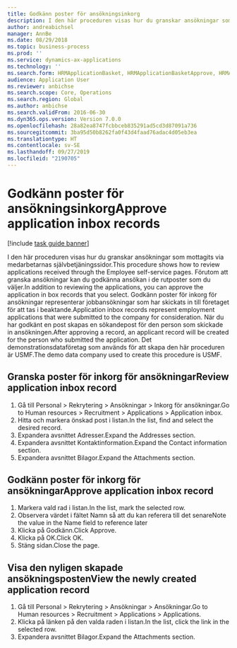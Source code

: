 ```yaml
---
title: Godkänn poster för ansökningsinkorg
description: I den här proceduren visas hur du granskar ansökningar som mottagits via medarbetarnas självbetjäningssidor.
author: andreabichsel
manager: AnnBe
ms.date: 08/29/2018
ms.topic: business-process
ms.prod: ''
ms.service: dynamics-ax-applications
ms.technology: ''
ms.search.form: HRMApplicationBasket, HRMApplicationBasketApprove, HRMApplication
audience: Application User
ms.reviewer: anbichse
ms.search.scope: Core, Operations
ms.search.region: Global
ms.author: anbichse
ms.search.validFrom: 2016-06-30
ms.dyn365.ops.version: Version 7.0.0
ms.openlocfilehash: 28a82ea8747fcbbceb835291ad5cd3d87091a736
ms.sourcegitcommit: 3ba95d50b8262fa0f43d4faad76adac4d05eb3ea
ms.translationtype: HT
ms.contentlocale: sv-SE
ms.lasthandoff: 09/27/2019
ms.locfileid: "2190705"
---
```

# <a name="approve-application-inbox-records"></a><span data-ttu-id="7a929-103">Godkänn poster för ansökningsinkorg</span><span class="sxs-lookup"><span data-stu-id="7a929-103">Approve application inbox records</span></span>

[!include [task guide banner](../../includes/task-guide-banner.md)]

<span data-ttu-id="7a929-104">I den här proceduren visas hur du granskar ansökningar som mottagits via medarbetarnas självbetjäningssidor.</span><span class="sxs-lookup"><span data-stu-id="7a929-104">This procedure shows how to review applications received through the Employee self-service pages.</span></span> <span data-ttu-id="7a929-105">Förutom att granska ansökningar kan du godkänna ansökan i de rutposter som du väljer.</span><span class="sxs-lookup"><span data-stu-id="7a929-105">In addition to reviewing the applications, you can approve the application in box records that you select.</span></span> <span data-ttu-id="7a929-106">Godkänn poster för inkorg för ansökningar representerar jobbansökningar som har skickats in till företaget för att tas i beaktande.</span><span class="sxs-lookup"><span data-stu-id="7a929-106">Application inbox records represent employment applications that were submitted to the company for consideration.</span></span> <span data-ttu-id="7a929-107">När du har godkänt en post skapas en sökandepost för den person som skickade in ansökningen.</span><span class="sxs-lookup"><span data-stu-id="7a929-107">After approving a record, an applicant record will be created for the person who submitted the application.</span></span> <span data-ttu-id="7a929-108">Det demonstrationsdataföretag som används för att skapa den här proceduren är USMF.</span><span class="sxs-lookup"><span data-stu-id="7a929-108">The demo data company used to create this procedure is USMF.</span></span>


## <a name="review-application-inbox-record"></a><span data-ttu-id="7a929-109">Granska poster för inkorg för ansökningar</span><span class="sxs-lookup"><span data-stu-id="7a929-109">Review application inbox record</span></span>
1. <span data-ttu-id="7a929-110">Gå till Personal > Rekrytering > Ansökningar > Inkorg för ansökningar.</span><span class="sxs-lookup"><span data-stu-id="7a929-110">Go to Human resources > Recruitment > Applications > Application inbox.</span></span>
2. <span data-ttu-id="7a929-111">Hitta och markera önskad post i listan.</span><span class="sxs-lookup"><span data-stu-id="7a929-111">In the list, find and select the desired record.</span></span>
3. <span data-ttu-id="7a929-112">Expandera avsnittet Adresser.</span><span class="sxs-lookup"><span data-stu-id="7a929-112">Expand the Addresses section.</span></span>
4. <span data-ttu-id="7a929-113">Expandera avsnittet Kontaktinformation.</span><span class="sxs-lookup"><span data-stu-id="7a929-113">Expand the Contact information section.</span></span>
5. <span data-ttu-id="7a929-114">Expandera avsnittet Bilagor.</span><span class="sxs-lookup"><span data-stu-id="7a929-114">Expand the Attachments section.</span></span>

## <a name="approve-application-inbox-record"></a><span data-ttu-id="7a929-115">Godkänn poster för inkorg för ansökningar</span><span class="sxs-lookup"><span data-stu-id="7a929-115">Approve application inbox record</span></span>
1. <span data-ttu-id="7a929-116">Markera vald rad i listan.</span><span class="sxs-lookup"><span data-stu-id="7a929-116">In the list, mark the selected row.</span></span>
2. <span data-ttu-id="7a929-117">Observera värdet i fältet Namn så att du kan referera till det senare</span><span class="sxs-lookup"><span data-stu-id="7a929-117">Note the value in the Name field to reference later</span></span>
3. <span data-ttu-id="7a929-118">Klicka på Godkänn.</span><span class="sxs-lookup"><span data-stu-id="7a929-118">Click Approve.</span></span>
4. <span data-ttu-id="7a929-119">Klicka på OK.</span><span class="sxs-lookup"><span data-stu-id="7a929-119">Click OK.</span></span>
5. <span data-ttu-id="7a929-120">Stäng sidan.</span><span class="sxs-lookup"><span data-stu-id="7a929-120">Close the page.</span></span>

## <a name="view-the-newly-created-application-record"></a><span data-ttu-id="7a929-121">Visa den nyligen skapade ansökningsposten</span><span class="sxs-lookup"><span data-stu-id="7a929-121">View the newly created application record</span></span>
1. <span data-ttu-id="7a929-122">Gå till Personal > Rekrytering > Ansökningar > Ansökningar.</span><span class="sxs-lookup"><span data-stu-id="7a929-122">Go to Human resources > Recruitment > Applications > Applications.</span></span>
2. <span data-ttu-id="7a929-123">Klicka på länken på den valda raden i listan.</span><span class="sxs-lookup"><span data-stu-id="7a929-123">In the list, click the link in the selected row.</span></span>
3. <span data-ttu-id="7a929-124">Expandera avsnittet Bilagor.</span><span class="sxs-lookup"><span data-stu-id="7a929-124">Expand the Attachments section.</span></span>

